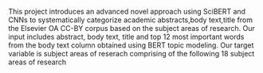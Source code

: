 


This project  introduces an advanced novel approach using SciBERT and CNNs to systematically categorize academic abstracts,body text,title from the Elsevier OA CC-BY corpus based on the subject areas of research. Our input includes abstract, body text, title and top 12 most important words from the body text column obtained using BERT topic modeling. Our target variable is subject areas of reserach comprising of the following 18 subject areas of research
